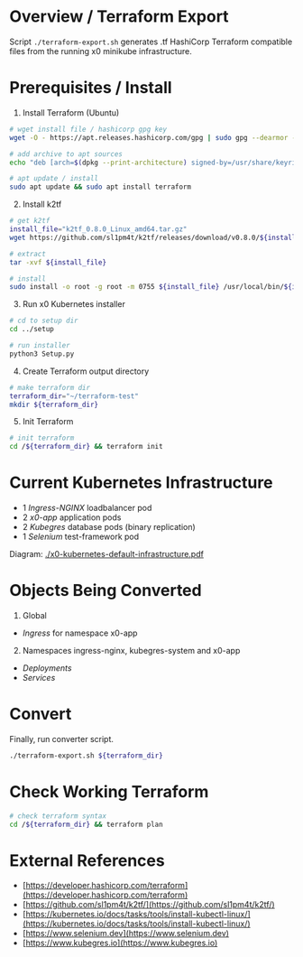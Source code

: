 # Overview / Terraform Export

Script `./terraform-export.sh` generates .tf HashiCorp Terraform compatible files from the
running x0 minikube infrastructure.

# Prerequisites / Install

1. Install Terraform (Ubuntu)

```bash
# wget install file / hashicorp gpg key
wget -O - https://apt.releases.hashicorp.com/gpg | sudo gpg --dearmor -o /usr/share/keyrings/hashicorp-archive-keyring.gpg

# add archive to apt sources
echo "deb [arch=$(dpkg --print-architecture) signed-by=/usr/share/keyrings/hashicorp-archive-keyring.gpg] https://apt.releases.hashicorp.com $(grep -oP '(?<=UBUNTU_CODENAME=).*' /etc/os-release || lsb_release -cs) main" | sudo tee /etc/apt/sources.list.d/hashicorp.list

# apt update / install
sudo apt update && sudo apt install terraform
```

2. Install k2tf

```bash
# get k2tf
install_file="k2tf_0.8.0_Linux_amd64.tar.gz"
wget https://github.com/sl1pm4t/k2tf/releases/download/v0.8.0/${install_file}

# extract
tar -xvf ${install_file}

# install
sudo install -o root -g root -m 0755 ${install_file} /usr/local/bin/${install_file}
```

3. Run x0 Kubernetes installer

```bash
# cd to setup dir
cd ../setup

# run installer
python3 Setup.py
```

4. Create Terraform output directory

```bash
# make terraform dir
terraform_dir="~/terraform-test"
mkdir ${terraform_dir}
```

5. Init Terraform

```bash
# init terraform
cd /${terraform_dir} && terraform init
```

# Current Kubernetes Infrastructure

- 1 *Ingress-NGINX* loadbalancer pod
- 2 *x0-app* application pods
- 2 *Kubegres* database pods (binary replication)
- 1 *Selenium* test-framework pod

Diagram: [./x0-kubernetes-default-infrastructure.pdf](./x0-kubernetes-default-infrastructure.pdf)

# Objects Being Converted

1. Global

- *Ingress* for namespace x0-app

2. Namespaces ingress-nginx, kubegres-system and x0-app

- *Deployments*
- *Services*

# Convert

Finally, run converter script.

```bash
./terraform-export.sh ${terraform_dir}
```

# Check Working Terraform

```bash
# check terraform syntax
cd /${terraform_dir} && terraform plan
```

# External References

- [https://developer.hashicorp.com/terraform](https://developer.hashicorp.com/terraform)
- [https://github.com/sl1pm4t/k2tf/](https://github.com/sl1pm4t/k2tf/)
- [https://kubernetes.io/docs/tasks/tools/install-kubectl-linux/](https://kubernetes.io/docs/tasks/tools/install-kubectl-linux/)
- [https://www.selenium.dev](https://www.selenium.dev)
- [https://www.kubegres.io](https://www.kubegres.io)
